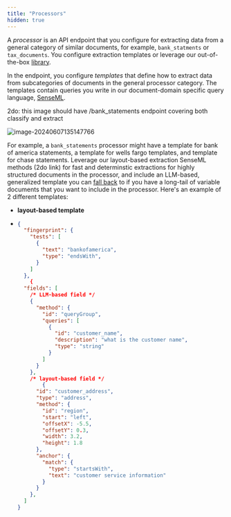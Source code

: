 ```yaml
---
title: "Processors"
hidden: true
---
```


A *processor* is an API endpoint that you configure for extracting data from a general category of similar documents, for example, `bank_statments` or `tax_documents`.  You configure extraction templates or leverage our out-of-the-box [library](doc:library-quickstart). 

 In the endpoint, you configure *templates* that define how to extract data from subcategories of documents in the general processor category. The templates contain queries you write in our document-domain specific query language, [SenseML](doc:senseml-reference-introduction).



2do: this image should have /bank_statements endpoint covering both classify and extract 

![image-20240607135147766](C:\Users\franc\AppData\Roaming\Typora\typora-user-images\image-20240607135147766.png)



 For example, a `bank_statements` processor might have a template for bank of america statements, a template for wells fargo templates, and template for chase statements. Leverage our layout-based extraction SenseML methods (2do link) for fast and determinstic extractions for highly structured documents in the processor, and include an LLM-based, generalized template you can [fall back](doc:fallbacks#capture-long-tail-documents-with-fallback-configs) to if you have a long-tail of variable documents that you want to include in the processor. Here's an example of 2 different templates:

- **layout-based template**

- ````json
  {
    "fingerprint": {
      "tests": [
        {
          "text": "bankofamerica",
          "type": "endsWith",
        }
      ]
    },
      {
    "fields": [
      /* LLM-based field */
      {
        "method": {
          "id": "queryGroup",
          "queries": [
            {
              "id": "customer_name",
              "description": "what is the customer name",
              "type": "string"
            }
          ]
        }
      },
      /* layout-based field */
          {
        "id": "customer_address",
        "type": "address",
        "method": {
          "id": "region",
          "start": "left",
          "offsetX": -5.5,
          "offsetY": 0.3,
          "width": 3.2,
          "height": 1.8
        },
        "anchor": {
          "match": {
            "type": "startsWith",
            "text": "customer service information"
          }
        }
      },
    ]
  }
      
  ````

  